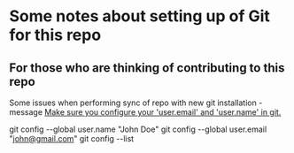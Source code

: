 # Some notes about setting up of Git for this repo
## For those who are thinking of contributing to this repo

Some issues when performing sync of repo with new git installation - message [Make sure you configure your 'user.email' and 'user.name' in git.](https://stackoverflow.com/questions/54876421/make-sure-you-configure-your-user-email-and-user-name-in-git-when-trying-t)


git config --global user.name "John Doe"
git config --global user.email "john@gmail.com"
git config --list


